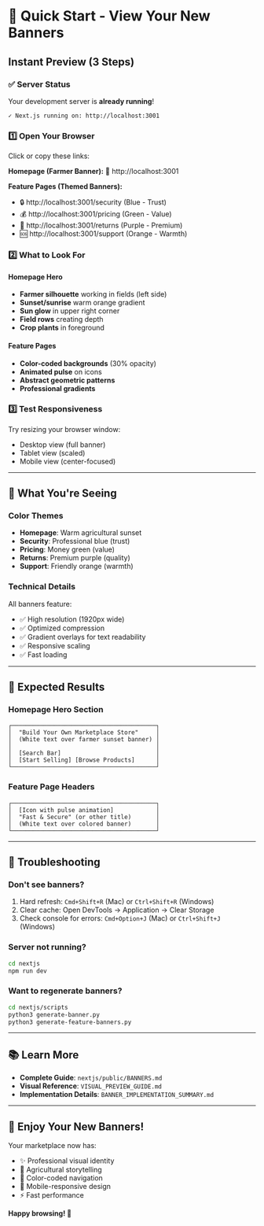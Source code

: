 # 🚀 Quick Start - View Your New Banners

## Instant Preview (3 Steps)

### ✅ Server Status
Your development server is **already running**!
```
✓ Next.js running on: http://localhost:3001
```

### 1️⃣ Open Your Browser
Click or copy these links:

**Homepage (Farmer Banner):**
🌾 http://localhost:3001

**Feature Pages (Themed Banners):**
- 🔒 http://localhost:3001/security (Blue - Trust)
- 💰 http://localhost:3001/pricing (Green - Value)
- 🔄 http://localhost:3001/returns (Purple - Premium)
- 🆘 http://localhost:3001/support (Orange - Warmth)

### 2️⃣ What to Look For

#### Homepage Hero
- **Farmer silhouette** working in fields (left side)
- **Sunset/sunrise** warm orange gradient
- **Sun glow** in upper right corner
- **Field rows** creating depth
- **Crop plants** in foreground

#### Feature Pages
- **Color-coded backgrounds** (30% opacity)
- **Animated pulse** on icons
- **Abstract geometric patterns**
- **Professional gradients**

### 3️⃣ Test Responsiveness
Try resizing your browser window:
- Desktop view (full banner)
- Tablet view (scaled)
- Mobile view (center-focused)

---

## 🎨 What You're Seeing

### Color Themes
- **Homepage**: Warm agricultural sunset
- **Security**: Professional blue (trust)
- **Pricing**: Money green (value)
- **Returns**: Premium purple (quality)
- **Support**: Friendly orange (warmth)

### Technical Details
All banners feature:
- ✅ High resolution (1920px wide)
- ✅ Optimized compression
- ✅ Gradient overlays for text readability
- ✅ Responsive scaling
- ✅ Fast loading

---

## 📸 Expected Results

### Homepage Hero Section
```
┌─────────────────────────────────────────┐
│  "Build Your Own Marketplace Store"     │
│  (White text over farmer sunset banner) │
│                                         │
│  [Search Bar]                           │
│  [Start Selling] [Browse Products]      │
└─────────────────────────────────────────┘
```

### Feature Page Headers
```
┌─────────────────────────────────────────┐
│  [Icon with pulse animation]            │
│  "Fast & Secure" (or other title)       │
│  (White text over colored banner)       │
└─────────────────────────────────────────┘
```

---

## 🔧 Troubleshooting

### Don't see banners?
1. Hard refresh: `Cmd+Shift+R` (Mac) or `Ctrl+Shift+R` (Windows)
2. Clear cache: Open DevTools → Application → Clear Storage
3. Check console for errors: `Cmd+Option+J` (Mac) or `Ctrl+Shift+J` (Windows)

### Server not running?
```bash
cd nextjs
npm run dev
```

### Want to regenerate banners?
```bash
cd nextjs/scripts
python3 generate-banner.py
python3 generate-feature-banners.py
```

---

## 📚 Learn More

- **Complete Guide**: `nextjs/public/BANNERS.md`
- **Visual Reference**: `VISUAL_PREVIEW_GUIDE.md`
- **Implementation Details**: `BANNER_IMPLEMENTATION_SUMMARY.md`

---

## 🎉 Enjoy Your New Banners!

Your marketplace now has:
- ✨ Professional visual identity
- 🌾 Agricultural storytelling
- 🎨 Color-coded navigation
- 📱 Mobile-responsive design
- ⚡ Fast performance

**Happy browsing! 🚀**
